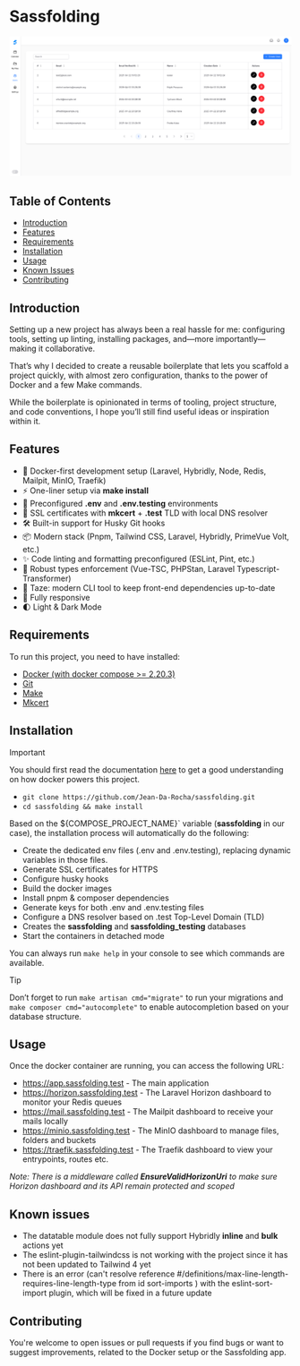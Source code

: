 # Sassfolding

![Sassfolding App](art/sassfolding.png)

## Table of Contents
- [Introduction](#introduction)
- [Features](#features)
- [Requirements](#requirements)
- [Installation](#installation)
- [Usage](#usage)
- [Known Issues](#known-issues)
- [Contributing](#contributing)

## Introduction

Setting up a new project has always been a real hassle for me: configuring tools, setting up linting, installing
packages, and—more importantly—making it collaborative.

That’s why I decided to create a reusable boilerplate that lets you scaffold a project quickly, with almost zero
configuration, thanks to the power of Docker and a few Make commands.

While the boilerplate is opinionated in terms of tooling, project structure, and code conventions, I hope you’ll still
find useful ideas or inspiration within it.

## Features

- 🐳 Docker-first development setup (Laravel, Hybridly, Node, Redis, Mailpit, MinIO, Traefik)
- ⚡ One-liner setup via **make install**
- 🧪 Preconfigured **.env** and **.env.testing** environments
- 🔏 SSL certificates with **mkcert** + **.test** TLD with local DNS resolver
- 🛠️ Built-in support for Husky Git hooks
- 📦 Modern stack (Pnpm, Tailwind CSS, Laravel, Hybridly, PrimeVue Volt, etc.)
- ✨ Code linting and formatting preconfigured (ESLint, Pint, etc.)
- 🔎 Robust types enforcement (Vue-TSC, PHPStan, Laravel Typescript-Transformer)
- 🥦 Taze: modern CLI tool to keep front-end dependencies up-to-date
- 📱 Fully responsive
- 🌓 Light & Dark Mode

## Requirements

To run this project, you need to have installed:

- [Docker (with docker compose >= 2.20.3)](https://docs.docker.com/engine/install/)
- [Git](https://git-scm.com/downloads)
- [Make](https://www.gnu.org/software/make/)
- [Mkcert](https://github.com/FiloSottile/mkcert?tab=readme-ov-file#installation)

## Installation

> [!IMPORTANT]  
> You should first read the documentation [here](docker/README.md) to get a good understanding on how docker powers this
project.

- ```git clone https://github.com/Jean-Da-Rocha/sassfolding.git```
- ```cd sassfolding && make install```

Based on the ${COMPOSE_PROJECT_NAME}` variable (**sassfolding** in our case), the installation process will
automatically do the following:

- Create the dedicated env files (.env and .env.testing), replacing dynamic variables in those files.
- Generate SSL certificates for HTTPS
- Configure husky hooks
- Build the docker images
- Install pnpm & composer dependencies
- Generate keys for both .env and .env.testing files
- Configure a DNS resolver based on .test Top-Level Domain (TLD)
- Creates the **sassfolding** and **sassfolding_testing** databases
- Start the containers in detached mode

You can always run ```make help``` in your console to see which commands are available.

> [!TIP]
> Don’t forget to run `make artisan cmd="migrate"` to run your migrations and `make composer cmd="autocomplete"`
> to enable autocompletion based on your database structure.

## Usage

Once the docker container are running, you can access the following URL:

- https://app.sassfolding.test - The main application
- https://horizon.sassfolding.test - The Laravel Horizon dashboard to monitor your Redis queues
- https://mail.sassfolding.test - The Mailpit dashboard to receive your mails locally
- https://minio.sassfolding.test - The MinIO dashboard to manage files, folders and buckets
- https://traefik.sassfolding.test - The Traefik dashboard to view your entrypoints, routes etc.

*Note: There is a middleware called **EnsureValidHorizonUri** to make sure Horizon dashboard and its API
remain protected and scoped*

## Known issues

- The datatable module does not fully support Hybridly **inline** and **bulk** actions yet
- The eslint-plugin-tailwindcss is not working with the project since it has not been updated to Tailwind 4 yet
- There is an error (can't resolve reference #/definitions/max-line-length-requires-line-length-type from id sort-imports
) with the eslint-sort-import plugin, which will be fixed in a future update

## Contributing

You're welcome to open issues or pull requests if you find bugs or want to suggest improvements, related to the Docker
setup or the Sassfolding app.
